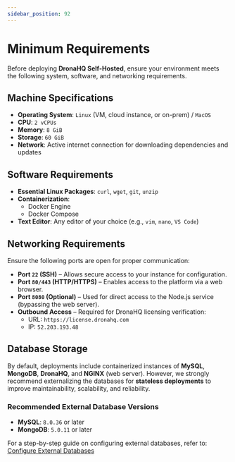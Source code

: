 ```yaml
---
sidebar_position: 92
---
```


# Minimum Requirements

Before deploying **DronaHQ Self-Hosted**, ensure your environment meets the following system, software, and networking requirements.

## Machine Specifications

- **Operating System**: `Linux` (VM, cloud instance, or on-prem) / `MacOS`
- **CPU**: `2 vCPUs`
- **Memory**: `8 GiB`
- **Storage**: `60 GiB`
- **Network**: Active internet connection for downloading dependencies and updates

## Software Requirements

- **Essential Linux Packages**: `curl`, `wget`, `git`, `unzip`
- **Containerization**:
  - Docker Engine
  - Docker Compose
- **Text Editor**: Any editor of your choice (e.g., `vim`, `nano`, `VS Code`)

## Networking Requirements

Ensure the following ports are open for proper communication:

- **Port `22` (SSH)** – Allows secure access to your instance for configuration.
- **Port `80/443` (HTTP/HTTPS)** – Enables access to the platform via a web browser.
- **Port `8080` (Optional)** – Used for direct access to the Node.js service (bypassing the web server).
- **Outbound Access** – Required for DronaHQ licensing verification:
  - URL: `https://license.dronahq.com`
  - IP: `52.203.193.48`

## Database Storage

By default, deployments include containerized instances of **MySQL**, **MongoDB**, **DronaHQ**, and **NGINX** (web server). However, we strongly recommend externalizing the databases for **stateless deployments** to improve maintainability, scalability, and reliability.

### Recommended External Database Versions

- **MySQL**: `8.0.36` or later
- **MongoDB**: `5.0.11` or later

For a step-by-step guide on configuring external databases, refer to:  
[Configure External Databases](./configure-external-databases.md)
